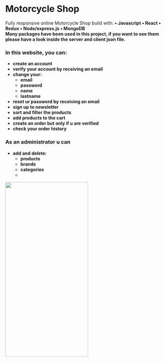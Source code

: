 # Motorcycle Shop

Fully responsive online Motorcycle Shop build with: 
<strong>
• Javascript
• React
• Redux
• Node/express.js
• MongoDB
  <strong />
<br />
Many packages have been used in this project, if you want to see them please have a look inside the <strong>server<strong/> and client json file.

### In this website, you can:
- create an account
- verify your account by receiving an email
- change your:
  - email
  - password
  - name
  - lastname
- reset ur password by receiving an email
- sign up to newsletter
- sort and filter the products
- add products to the cart
- create an order but only if u are verified
- check your order history
 
### As an administrator u can
- add and delete:
  - products
  - brands
  - categories
  - 


<div border="2px solid black"> <img src="https://user-images.githubusercontent.com/93833984/163472089-dad5a30c-3947-4e33-9c2b-9739d3276230.gif" width="259" height="547"> </div>




